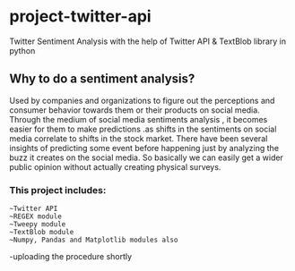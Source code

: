 
# project-twitter-api
Twitter Sentiment Analysis with the help of Twitter API &amp; TextBlob library in python

## Why to do a sentiment analysis?
   Used by companies and organizations to figure out the perceptions and consumer behavior towards them or their products on social media.
   Through the medium of social media sentiments analysis , it becomes easier for them to make predictions .as shifts in the sentiments on social media correlate to shifts in the stock        market.
   There have been several insights of predicting some event before happening just by analyzing the buzz it creates on the social media.
   So basically we can easily get a wider public opinion without actually creating physical surveys.
### This project includes:
    ~Twitter API
    ~REGEX module
    ~Tweepy module
    ~TextBlob module
    ~Numpy, Pandas and Matplotlib modules also
-uploading the procedure shortly


